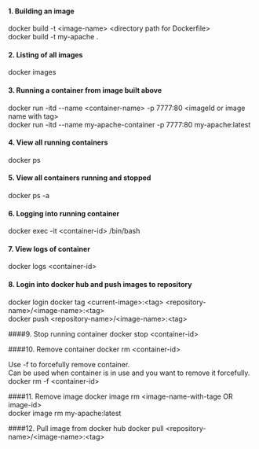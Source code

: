 #### 1. Building an image
docker build -t &lt;image-name&gt; &lt;directory path for Dockerfile&gt; <br/>
docker build -t my-apache .

#### 2. Listing of all images
docker images

#### 3. Running a container from image built above
docker run -itd --name &lt;container-name&gt; -p 7777:80 &lt;imageId or image name with tag&gt; <br>
docker run -itd --name my-apache-container -p 7777:80 my-apache:latest

#### 4. View all running containers
docker ps

#### 5. View all containers running and stopped
docker ps -a

#### 6. Logging into running container
docker exec -it &lt;container-id&gt; /bin/bash

#### 7. View logs of container
docker logs &lt;container-id&gt;

#### 8. Login into docker hub and push images to repository
docker login
docker tag &lt;current-image&gt;:&lt;tag&gt; &lt;repository-name&gt;/&lt;image-name&gt;:&lt;tag&gt; <br>
docker push &lt;repository-name&gt;/&lt;image-name&gt;:&lt;tag&gt;

####9. Stop running container
docker stop &lt;container-id&gt;

####10. Remove container
docker rm &lt;container-id&gt; <br>

Use -f to forcefully remove container.<br>
Can be used when container is in use and you want to remove it forcefully.<br>
docker rm -f &lt;container-id&gt;

####11. Remove image
docker image rm &lt;image-name-with-tage OR image-id&gt; <br>
docker image rm my-apache:latest

####12. Pull image from docker hub
docker pull &lt;repository-name&gt;/&lt;image-name&gt;:&lt;tag&gt;
